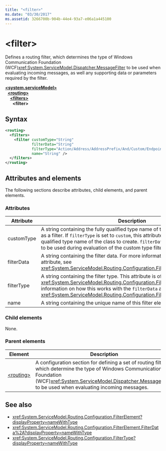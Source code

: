 ```yaml
---
title: "<filter>"
ms.date: "03/30/2017"
ms.assetid: 3266700b-904b-44e4-93a7-e06a1a445100
---
```


# \<filter>

Defines a routing filter, which determines the type of Windows Communication Foundation (WCF)<xref:System.ServiceModel.Dispatcher.MessageFilter> to be used when evaluating incoming messages, as well any supporting data or parameters required by the filter.

[**\<system.serviceModel>**](system-servicemodel.md)\
&nbsp;&nbsp;[**\<routing>**](routing.md)\
&nbsp;&nbsp;&nbsp;&nbsp;[**\<filters>**](filters-of-routing.md)\
&nbsp;&nbsp;&nbsp;&nbsp;&nbsp;&nbsp;**\<filter>**  
  
## Syntax  
  
```xml  
<routing>
  <filters>
    <filter customType="String"
            filterData="String"
            filterType="Action/Address/AddressPrefix/And/Custom/Endpoint/MatchAll/XPath"
            name="String" />
  </filters>
</routing>
```  
  
## Attributes and elements

The following sections describe attributes, child elements, and parent elements.

### Attributes

| Attribute  | Description |
| ---------- | ----------- |
| customType | A string containing the fully qualified type name of the custom type to be used as a filter. If `filterType` is set to `custom`, this attribute contains the fully qualified type name of the class to create.  `filterData` may also contain values to be used during evaluation of the custom type filter. |
| filterData | A string containing the filter data. For more information on how to specify this attribute, see <xref:System.ServiceModel.Routing.Configuration.FilterElement.FilterData%2A>. |
| filterType | A string containing the filter type. This attribute is of <xref:System.ServiceModel.Routing.Configuration.FilterType> type.  For more information on how this works with the `filterData` attribute, see <xref:System.ServiceModel.Routing.Configuration.FilterElement.FilterData%2A>. |
| name       | A string containing the unique name of this filter element. |

### Child elements

None.

### Parent elements

| Element | Description |
| ------- | ----------- |
| [\<routing>](routing.md) | A configuration section for defining a set of routing filters, which determine the type of Windows Communication Foundation (WCF)<xref:System.ServiceModel.Dispatcher.MessageFilter> to be used when evaluating incoming messages. |

## See also

- <xref:System.ServiceModel.Routing.Configuration.FilterElement?displayProperty=nameWithType>
- <xref:System.ServiceModel.Routing.Configuration.FilterElement.FilterData%2A?displayProperty=nameWithType>
- <xref:System.ServiceModel.Routing.Configuration.FilterType?displayProperty=nameWithType>
